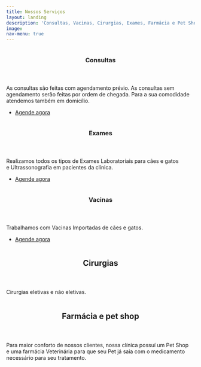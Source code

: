 ```yaml
---
title: Nossos Serviços
layout: landing
description: 'Consultas, Vacinas, Cirurgias, Exames, Farmácia e Pet Shop'
image: 
nav-menu: true
---
```


<!-- Main -->
<div id="main">
<!-- Two -->
<section id="two" class="spotlights">
	<section>
		<a href="generic.html" class="image">
			<img src="assets/images/pic08.jpg" alt="" data-position="center center" />
		</a>
		<div class="content">
			<div class="inner">
				<header class="major">
					<h3>Consultas</h3>
				</header>
				<p>As consultas são feitas com agendamento prévio. As consultas sem agendamento serão feitas por ordem de chegada. Para a sua comodidade atendemos também em domicílio. </p>
				<ul class="actions">
					<li><a href="#contact" class="button">Agende agora</a></li>
				</ul>
			</div>
		</div>
	</section>
	<section>
		<a href="generic.html" class="image">
			<img src="assets/images/pic09.jpg" alt="" data-position="top center" />
		</a>
		<div class="content">
			<div class="inner">
				<header class="major">
					<h3>Exames</h3>
				</header>
				<p>Realizamos todos os tipos de Exames Laboratoriais para cães e gatos e Ultrassonografia em pacientes da clínica.</p>
				<ul class="actions">
					<li><a href="#contact" class="button">Agende agora</a></li>
				</ul>
			</div>
		</div>
	</section>
	<section>
		<a href="generic.html" class="image">
			<img src="assets/images/pic10.jpg" alt="" data-position="25% 25%" />
		</a>
		<div class="content">
			<div class="inner">
				<header class="major">
					<h3>Vacinas</h3>
				</header>
				<p>Trabalhamos com Vacinas Importadas de cães e gatos.</p>
				<ul class="actions">
					<li><a href="#contact" class="button">Agende agora</a></li>
				</ul>
			</div>
		</div>
	</section>
	<section>
		<a href="generic.html" class="image">
			<img src="assets/images/pic10.jpg" alt="" data-position="25% 25%" />
		</a>
		<div class="content">
			<div class="inner">
				<header class="major">
			<h2>Cirurgias</h2>
				</header>
		<p>Cirurgias eletivas e não eletivas.</p>
			</div>
		</div>
	</section>
	<section>
		<a href="generic.html" class="image">
			<img src="assets/images/pic10.jpg" alt="" data-position="25% 25%" />
		</a>
		<div class="content">
			<div class="inner">
				<header class="major">
			<h2>Farmácia e pet shop</h2>
				</header>
		<p>Para maior conforto de nossos clientes, nossa clínica possuí um Pet Shop e uma farmácia Veterinária para que seu Pet já saia com o medicamento necessário para seu tratamento.</p>
			</div>
		</div>
	</section>

</section>
</div>
